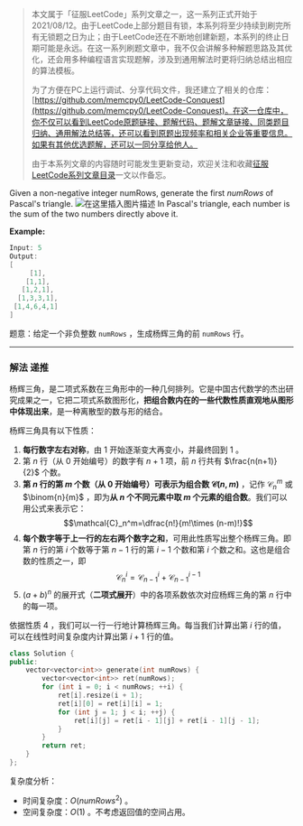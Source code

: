 > 本文属于「征服LeetCode」系列文章之一，这一系列正式开始于2021/08/12。由于LeetCode上部分题目有锁，本系列将至少持续到刷完所有无锁题之日为止；由于LeetCode还在不断地创建新题，本系列的终止日期可能是永远。在这一系列刷题文章中，我不仅会讲解多种解题思路及其优化，还会用多种编程语言实现题解，涉及到通用解法时更将归纳总结出相应的算法模板。
> <b></b>
> 
> 为了方便在PC上运行调试、分享代码文件，我还建立了相关的仓库：[https://github.com/memcpy0/LeetCode-Conquest](https://github.com/memcpy0/LeetCode-Conquest)。在这一仓库中，你不仅可以看到LeetCode原题链接、题解代码、题解文章链接、同类题目归纳、通用解法总结等，还可以看到原题出现频率和相关企业等重要信息。如果有其他优选题解，还可以一同分享给他人。
> <b></b>
> 
> 由于本系列文章的内容随时可能发生更新变动，欢迎关注和收藏[征服LeetCode系列文章目录](https://memcpy0.blog.csdn.net/article/details/119656559)一文以作备忘。

Given a non-negative integer numRows, generate the first *numRows* of Pascal's triangle. ![在这里插入图片描述](https://img-blog.csdnimg.cn/img_convert/8c3da7a30a5796e97de5bd9cbc677776.png#pic_center)
In Pascal's triangle, each number is the sum of the two numbers directly above it.

**Example:**
```swift
Input: 5
Output:
[
     [1],
    [1,1],
   [1,2,1],
  [1,3,3,1],
 [1,4,6,4,1]
]
```
题意：给定一个非负整数 `numRows` ，生成杨辉三角的前 `numRows` 行。

---
### 解法 递推
杨辉三角，是二项式系数在三角形中的一种几何排列。它是中国古代数学的杰出研究成果之一，它把二项式系数图形化，**把组合数内在的一些代数性质直观地从图形中体现出来**，是一种离散型的数与形的结合。

杨辉三角具有以下性质：
1. **每行数字左右对称**，由 $1$ 开始逐渐变大再变小，并最终回到 $1$ 。
2. 第 $n$ 行（从 $0$ 开始编号）的数字有 $n+1$ 项，前 $n$ 行共有 $\frac{n(n+1)}{2}$ 个数。
3. **第 $n$ 行的第 $m$ 个数（从 $0$ 开始编号）可表示为组合数 $\mathcal{C}(n,m)$** ，记作 $\mathcal{C}_n^m$ 或 $\binom{n}{m}$ ，即为**从 $n$ 个不同元素中取 $m$ 个元素的组合数**。我们可以用公式来表示它：$$\mathcal{C}_n^m=\dfrac{n!}{m!\times (n-m)!}$$
4. **每个数字等于上一行的左右两个数字之和**，可用此性质写出整个杨辉三角。即第 $n$ 行的第 $i$ 个数等于第 $n-1$ 行的第 $i−1$ 个数和第 $i$ 个数之和。这也是组合数的性质之一，即 $$\mathcal{C}_n^i=\mathcal{C}_{n-1}^i+\mathcal{C}_{n-1}^{i-1}$$
5. $(a+b)^n$ 的展开式（**二项式展开**）中的各项系数依次对应杨辉三角的第 $n$ 行中的每一项。

依据性质 $4$ ，我们可以一行一行地计算杨辉三角。每当我们计算出第 $i$ 行的值，可以在线性时间复杂度内计算出第 $i+1$ 行的值。

```cpp
class Solution {
public:
    vector<vector<int>> generate(int numRows) {
        vector<vector<int>> ret(numRows);
        for (int i = 0; i < numRows; ++i) {
            ret[i].resize(i + 1);
            ret[i][0] = ret[i][i] = 1;
            for (int j = 1; j < i; ++j) {
                ret[i][j] = ret[i - 1][j] + ret[i - 1][j - 1];
            }
        }
        return ret;
    }
};
```
复杂度分析：
- 时间复杂度：$O(\textit{numRows}^2)$ 。
- 空间复杂度：$O(1)$ 。不考虑返回值的空间占用。
